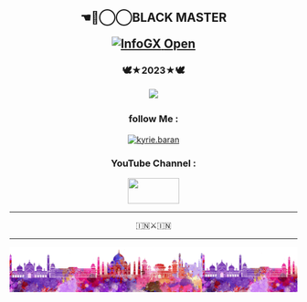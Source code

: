 <h2 align="center">☚✮⃝⃝BLACK MASTER
<p>


<p class="p-lis">
        <a href="https://github.com/alvinbaby/AIRAVAT-PRO" target="_blank" class="toolsp">
            <img title="InfoGX" src="https://github-readme-stats.vercel.app/api/pin/?username=alvinbaby&repo=AIRAVAT-PRO&theme=dark">
        </a>
        <a class="but" href="https://github.com/alvinbaby/AIRAVAT-PRO" target="_blank">
            Open
        </a>
    </div>


<h3 align="center">🕊️★2023★🕊️</h4> 
</p>
</p>
<div align="center">
  <img src=https://www.linkpicture.com/q/PicsArt_03-12-10.51.40.png>


<h3 align="center">follow Me :</h3>
<p align="center">
<a href="https://instagram.com/mr__alvin_07?utm_medium=copy_link" target="blank"><img align="center" src="https://cdn.jsdelivr.net/npm/simple-icons@3.0.1/icons/instagram.svg" alt="kyrie.baran" height="50" width="60" /></a>
</p>

<h3 align="center">YouTube Channel :</h4>
<p align="center">
<a href="https://youtube.com/channel/UCrSi_WwYSHVJ5fsrqFNUPZg" target="blank"><img align="center" src="https://upload.wikimedia.org/wikipedia/commons/thumb/e/e1/Logo_of_YouTube_%282015-2017%29.svg/1200px-Logo_of_YouTube_%282015-2017%29.svg.png" height="45" width="90" /></a>
</p>

--------
🇮🇳⚔️🇮🇳

<!--
**alvinbaby/alvinbaby** is a ✨ _special_ ✨ repository because its `README.md` (this file) appears on your GitHub profile.

Here are some ideas to get you started:

- 🔭 I’m currently working on ...
- 🌱 I’m currently learning ...
- 👯 I’m looking to collaborate on ...
- 🤔 I’m looking for help with ...
- 💬 Ask me about ...
- 📫 How to reach me: ...
- 😄 Pronouns: ...
- ⚡ Fun fact: ...
-->
---- 

<div align="center">
  <img src=12.png>
<p>
